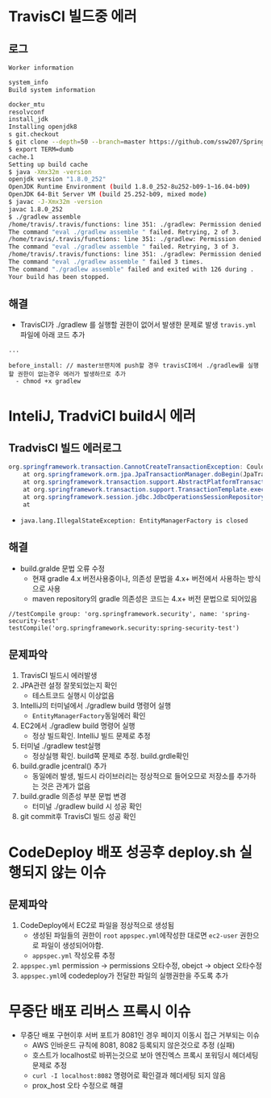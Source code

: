 # TravisCI 빌드중 에러 
## 로그
```bash
Worker information

system_info
Build system information

docker_mtu
resolvconf
install_jdk
Installing openjdk8
s git.checkout
$ git clone --depth=50 --branch=master https://github.com/ssw207/SpringBootWebServiceExam.git ssw207/SpringBootWebServiceExam
$ export TERM=dumb
cache.1
Setting up build cache
$ java -Xmx32m -version
openjdk version "1.8.0_252"
OpenJDK Runtime Environment (build 1.8.0_252-8u252-b09-1~16.04-b09)
OpenJDK 64-Bit Server VM (build 25.252-b09, mixed mode)
$ javac -J-Xmx32m -version
javac 1.8.0_252
$ ./gradlew assemble
/home/travis/.travis/functions: line 351: ./gradlew: Permission denied
The command "eval ./gradlew assemble " failed. Retrying, 2 of 3.
/home/travis/.travis/functions: line 351: ./gradlew: Permission denied
The command "eval ./gradlew assemble " failed. Retrying, 3 of 3.
/home/travis/.travis/functions: line 351: ./gradlew: Permission denied
The command "eval ./gradlew assemble " failed 3 times.
The command "./gradlew assemble" failed and exited with 126 during .
Your build has been stopped.
```
## 해결
- TravisCI가 ./gradlew 를 실행할 권한이 없어서 발생한 문제로 발생 `travis.yml`파일에 아래 코드 추가
```mariadb
...

before_install: // master브랜치에 push할 경우 travisCI에서 ./gradlew를 실행할 권한이 없는경우 에러가 발생하므로 추가
  - chmod +x gradlew
```

# InteliJ, TradviCI build시 에러 
## TradvisCI 빌드 에러로그
```java
org.springframework.transaction.CannotCreateTransactionException: Could not open JPA EntityManager for transaction; nested exception is java.lang.IllegalStateException: EntityManagerFactory is closed
	at org.springframework.orm.jpa.JpaTransactionManager.doBegin(JpaTransactionManager.java:446) ~[spring-orm-5.1.9.RELEASE.jar:5.1.9.RELEASE]
	at org.springframework.transaction.support.AbstractPlatformTransactionManager.getTransaction(AbstractPlatformTransactionManager.java:378) ~[spring-tx-5.1.9.RELEASE.jar:5.1.9.RELEASE]
	at org.springframework.transaction.support.TransactionTemplate.execute(TransactionTemplate.java:137) ~[spring-tx-5.1.9.RELEASE.jar:5.1.9.RELEASE]
	at org.springframework.session.jdbc.JdbcOperationsSessionRepository.cleanUpExpiredSessions(JdbcOperationsSessionRepository.java:619) ~[spring-session-jdbc-2.1.8.RELEASE.jar:2.1.8.RELEASE]
	at 
```

- `java.lang.IllegalStateException: EntityManagerFactory is closed`
## 해결
- build.gralde 문법 오류 수정 
  - 현재 gradle 4.x 버전사용중이나, 의존성 문법을 4.x+ 버전에서 사용하는 방식으로 사용
  - maven repository의 gradle 의존성은 코드는 4.x+ 버전 문법으로 되어있음
```
//testCompile group: 'org.springframework.security', name: 'spring-security-test'
testCompile('org.springframework.security:spring-security-test')
```

## 문제파악
1. TravisCI 빌드시 에러발생
1. JPA관련 설정 잘못되었는지 확인
   - 테스트코드 실행시 이상없음
1. IntelliJ의 터미널에서 ./gradlew build 명령어 실행 
   - `EntityManagerFactory`동일에러 확인
1. EC2에서 ./gradlew build 명령어 실행
   - 정상 빌드확인. IntelliJ 빌드 문제로 추정
1. 터미널 ./gradlew test실행
   - 정상실행 확인. build쪽 문제로 추정. build.grdle확인
1. build.gradle jcentral() 추가
   - 동일에러 발생, 빌드시 라이브러리는 정상적으로 들어오므로 저장소를 추가하는 것은 관계가 없음
1. build.gradle 의존성 부분 문법 변경
   - 터미널 ./gradlew build 시 성공 확인
1. git commit후 TravisCI 빌드 성공 확인 

# CodeDeploy 배포 성공후 deploy.sh 실행되지 않는 이슈 
## 문제파악
1. CodeDeploy에서 EC2로 파일을 정상적으로 생성됨
   - 생성된 파일들의 권한이 `root` `appspec.yml`에작성한 대로면 `ec2-user` 권한으로 파일이 생성되어야함.
   - `appspec.yml` 작성오류 추정
1. `appspec.yml` permission -> permissions 오타수정, obejct -> object 오타수정
1. `appspec.yml`에 codedeploy가 전달한 파일의 실행권한을 주도록 추가

# 무중단 배포 리버스 프록시 이슈
- 무중단 배포 구현이후 서버 포트가 8081인 경우 페이지 이동시 접근 거부되는 이슈
  - AWS 인바운드 규칙에 8081, 8082 등록되지 않은것으로 추정 (실패) 
  - 호스트가 localhost로 바뀌는것으로 보아 엔진엑스 프록시 포워딩시 헤더세팅문제로 추정
  - `curl -I localhost:8082` 명령어로 확인결과 헤더세팅 되지 않음
  - prox_host 오타 수정으로 해결
